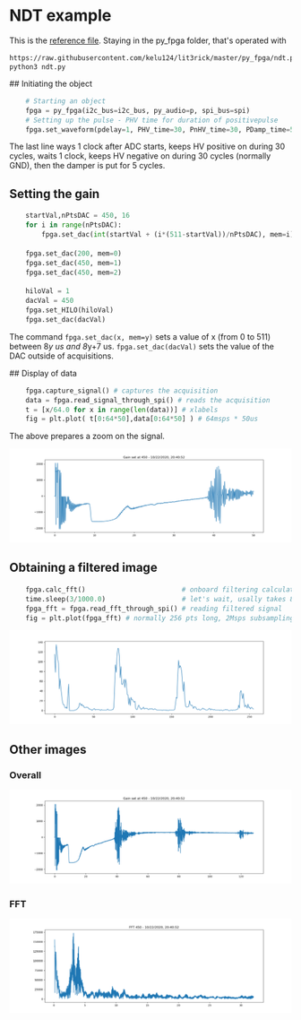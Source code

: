 # NDT example

This is the [reference file](ndt.py). Staying in the py_fpga folder, that's operated with

```
https://raw.githubusercontent.com/kelu124/lit3rick/master/py_fpga/ndt.py
python3 ndt.py
```

## Initiating the object

```python
    # Starting an object 
    fpga = py_fpga(i2c_bus=i2c_bus, py_audio=p, spi_bus=spi)
    # Setting up the pulse - PHV time for duration of positivepulse
    fpga.set_waveform(pdelay=1, PHV_time=30, PnHV_time=30, PDamp_time=5)
```

The last line ways 1 clock after ADC starts, keeps HV positive on during 30 cycles, waits 1 clock, keeps HV negative on during 30 cycles (normally GND), then the damper is put for 5 cycles. 

## Setting the gain

```python
    startVal,nPtsDAC = 450, 16
    for i in range(nPtsDAC):
        fpga.set_dac(int(startVal + (i*(511-startVal))/nPtsDAC), mem=i)

    fpga.set_dac(200, mem=0)
    fpga.set_dac(450, mem=1)
    fpga.set_dac(450, mem=2)

    hiloVal = 1
    dacVal = 450
    fpga.set_HILO(hiloVal)
    fpga.set_dac(dacVal) 
```

The command `fpga.set_dac(x, mem=y)`  sets a value of x (from 0 to 511) between 8*y us and 8*y+7 us. `fpga.set_dac(dacVal)` sets the value of the DAC outside of acquisitions.


## Display of data

```python
    fpga.capture_signal() # captures the acquisition
    data = fpga.read_signal_through_spi() # reads the acquisition
    t = [x/64.0 for x in range(len(data))] # xlabels
    fig = plt.plot( t[0:64*50],data[0:64*50] ) # 64msps * 50us
```

The above prepares a zoom on the signal.

![](ndt_raw_detail.png)

## Obtaining a filtered image

```python
    fpga.calc_fft()                        # onboard filtering calculation
    time.sleep(3/1000.0)                   # let's wait, usally takes 800ms
    fpga_fft = fpga.read_fft_through_spi() # reading filtered signal
    fig = plt.plot(fpga_fft) # normally 256 pts long, 2Msps subsampling
```
 
![](ndt_filtered.png)

## Other images

### Overall

![](ndt_raw_all.png)

### FFT

![](ndt_fft.png)